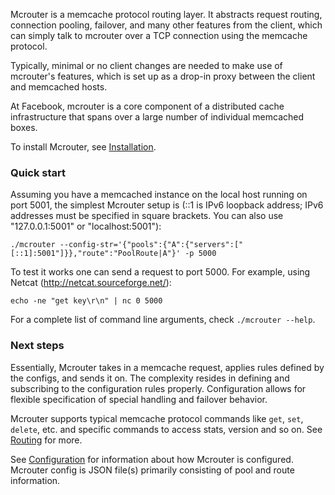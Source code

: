 Mcrouter is a memcache protocol routing layer. It abstracts request routing,
connection pooling, failover, and many other features from the client, which
can simply talk to mcrouter over a TCP connection using the memcache protocol.

Typically, minimal or no client changes are needed to make use of mcrouter's
features, which is set up as a drop-in proxy between the client and memcached
hosts.

At Facebook, mcrouter is a core component of a distributed cache
infrastructure that spans over a large number of individual memcached boxes.

To install Mcrouter, see [Installation](Installation.md).

### Quick start

Assuming you have a memcached instance on the local host running on port 5001,
the simplest Mcrouter setup is (::1 is IPv6 loopback address; IPv6 addresses
must be specified in square brackets. You can also use "127.0.0.1:5001" or
"localhost:5001"):
``` Shell
./mcrouter --config-str='{"pools":{"A":{"servers":["[::1]:5001"]}},"route":"PoolRoute|A"}' -p 5000
```

To test it works one can send a request to port 5000. For example, using
Netcat (http://netcat.sourceforge.net/):
``` Shell
echo -ne "get key\r\n" | nc 0 5000
```

For a complete list of command line arguments, check `./mcrouter --help`.

### Next steps

Essentially, Mcrouter takes in a memcache request, applies rules defined by the
configs, and sends it on. The complexity resides in defining and subscribing to
the configuration rules properly. Configuration allows for flexible
specification of special handling and failover behavior.

Mcrouter supports typical memcache protocol commands like `get`, `set`, `delete`, etc.
and specific commands to access stats, version and so on. See [Routing](Routing.md) for more.

See [Configuration](Configuration.md) for information about how Mcrouter is
configured. Mcrouter config is JSON file(s) primarily consisting of pool and
route information.